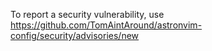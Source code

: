 To report a security vulnerability, use https://github.com/TomAintAround/astronvim-config/security/advisories/new
